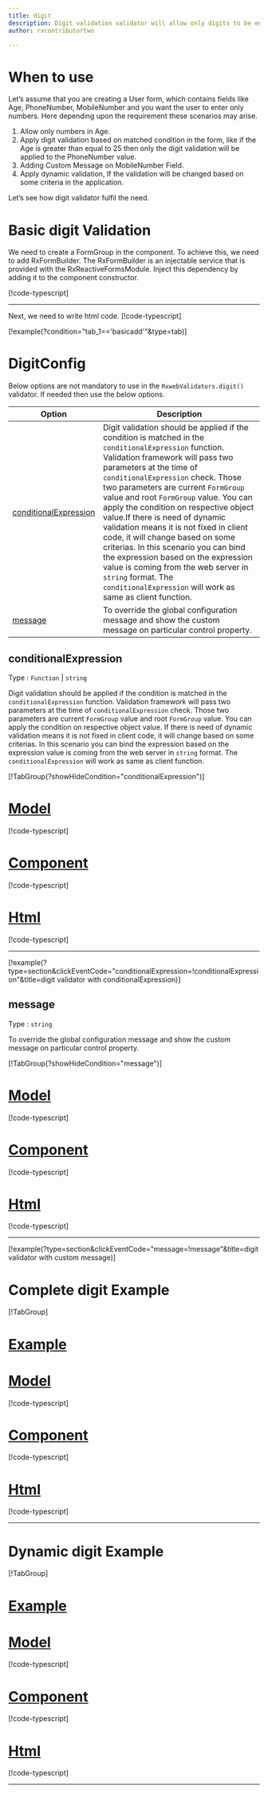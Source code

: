 ```yaml
---
title: digit
description: Digit validation validator will allow only digits to be entered, It will not allow any alphabets or special character. If user tries to do so the property will become invalid. 
author: rxcontributortwo

---
```

# When to use
Let’s assume that you are creating a User form, which contains fields like Age, PhoneNumber, MobileNumber and you want the user to enter only numbers. Here depending upon the requirement these scenarios may arise.
1.	Allow only numbers in Age.
2.	Apply digit validation based on matched condition in the form, like if the Age is greater than equal to 25 then only the digit validation will be applied to the PhoneNumber value.
3.	Adding Custom Message on MobileNumber Field.
4.	Apply dynamic validation, If the validation will be changed based on some criteria in the application.
 
Let’s see how digit validator fulfil the need.

# Basic digit Validation
We need to create a FormGroup in the component. To achieve this, we need to add RxFormBuilder. The RxFormBuilder is an injectable service that is provided with the RxReactiveFormsModule. Inject this dependency by adding it to the component constructor.

[!code-typescript[](\assets\examples\validators\digit\add\digit-add.component.ts)]
***

Next, we need to write html code.
[!code-typescript[](\assets\examples\validators\digit\add\digit-add.component.html)]

[!example(?condition="tab_1=='basicadd'"&type=tab)]
<app-digit-add-validator></app-digit-add-validator>

# DigitConfig 
Below options are not mandatory to use in the `RxwebValidators.digit()` validator. If needed then use the below options.

|Option | Description |
|--- | ---- |
|[conditionalExpression](#conditionalexpressions) | Digit validation should be applied if the condition is matched in the `conditionalExpression` function. Validation framework will pass two parameters at the time of `conditionalExpression` check. Those two parameters are current `FormGroup` value and root `FormGroup` value. You can apply the condition on respective object value.If there is need of dynamic validation means it is not fixed in client code, it will change based on some criterias. In this scenario you can bind the expression based on the expression value is coming from the web server in `string` format. The `conditionalExpression` will work as same as client function. |
|[message](#message) | To override the global configuration message and show the custom message on particular control property. |

## conditionalExpression 
Type :  `Function`  |  `string` 

Digit validation should be applied if the condition is matched in the `conditionalExpression` function. Validation framework will pass two parameters at the time of `conditionalExpression` check. Those two parameters are current `FormGroup` value and root `FormGroup` value. You can apply the condition on respective object value.
If there is need of dynamic validation means it is not fixed in client code, it will change based on some criterias. In this scenario you can bind the expression based on the expression value is coming from the web server in `string` format. The `conditionalExpression` will work as same as client function.

[!TabGroup(?showHideCondition="conditionalExpression")]
# [Model](#tab\conditionalExpressionmodel)
[!code-typescript[](\assets\examples\validators\digit\conditionalExpression\user.model.ts)]
# [Component](#tab\conditionalExpressionComponent)
[!code-typescript[](\assets\examples\validators\digit\conditionalExpression\digit-conditional-expressions.component.ts)]
# [Html](#tab\conditionalExpressionHtml)
[!code-typescript[](\assets\examples\validators\digit\conditionalExpression\digit-conditional-expressions.component.html)]
***

[!example(?type=section&clickEventCode="conditionalExpression=!conditionalExpression"&title=digit validator with conditionalExpression)]
<app-digit-conditionalExpression-validator></app-digit-conditionalExpression-validator>

## message 
Type :  `string` 

To override the global configuration message and show the custom message on particular control property.

[!TabGroup(?showHideCondition="message")]
# [Model](#tab\messageModel)
[!code-typescript[](\assets\examples\validators\digit\message\user.model.ts)]
# [Component](#tab\messageComponent)
[!code-typescript[](\assets\examples\validators\digit\message\digit-message.component.ts)]
# [Html](#tab\messageHtml)
[!code-typescript[](\assets\examples\validators\digit\message\digit-message.component.html)]
***

[!example(?type=section&clickEventCode="message=!message"&title=digit validator with custom message)]
<app-digit-message-validator></app-digit-message-validator>

# Complete digit Example
[!TabGroup]
# [Example](#tab\completeexample)
<app-digit-complete-validator></app-digit-complete-validator>
# [Model](#tab\completemodel)
[!code-typescript[](\assets\examples\validators\digit\complete\user.model.ts)]
# [Component](#tab\completecomponent)
[!code-typescript[](\assets\examples\validators\digit\complete\digit-complete.component.ts)]
# [Html](#tab\completehtml)
[!code-typescript[](\assets\examples\validators\digit\complete\digit-complete.component.html)]
***

# Dynamic digit Example
[!TabGroup]
# [Example](#tab\dynamicexample)
<app-digit-dynamic-validator></app-digit-dynamic-validator>
# [Model](#tab\dynamicmodel)
[!code-typescript[](\assets\examples\validators\digit\dynamic\user.model.ts)]
# [Component](#tab\dynamiccomponent)
[!code-typescript[](\assets\examples\validators\digit\dynamic\digit-dynamic.component.ts)]
# [Html](#tab\dynamichtml)
[!code-typescript[](\assets\examples\validators\digit\dynamic\digit-dynamic.component.html)]
***